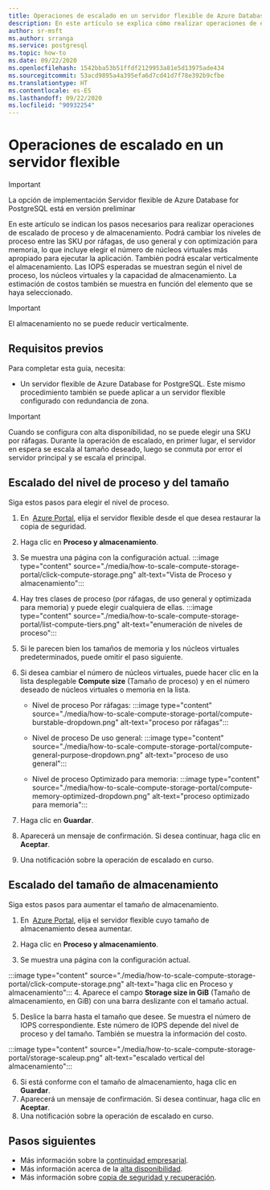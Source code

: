 ```yaml
---
title: Operaciones de escalado en un servidor flexible de Azure Database for PostgreSQL mediante Azure Portal
description: En este artículo se explica cómo realizar operaciones de escalado en Azure Database for PostgreSQL mediante Azure Portal.
author: sr-msft
ms.author: srranga
ms.service: postgresql
ms.topic: how-to
ms.date: 09/22/2020
ms.openlocfilehash: 1542bba53b51ffdf2129953a81e5d13975ade434
ms.sourcegitcommit: 53acd9895a4a395efa6d7cd41d7f78e392b9cfbe
ms.translationtype: HT
ms.contentlocale: es-ES
ms.lasthandoff: 09/22/2020
ms.locfileid: "90932254"
---
```

# <a name="scale-operations-in-flexible-server"></a>Operaciones de escalado en un servidor flexible

> [!IMPORTANT]
> La opción de implementación Servidor flexible de Azure Database for PostgreSQL está en versión preliminar

En este artículo se indican los pasos necesarios para realizar operaciones de escalado de proceso y de almacenamiento. Podrá cambiar los niveles de proceso entre las SKU por ráfagas, de uso general y con optimización para memoria, lo que incluye elegir el número de núcleos virtuales más apropiado para ejecutar la aplicación. También podrá escalar verticalmente el almacenamiento. Las IOPS esperadas se muestran según el nivel de proceso, los núcleos virtuales y la capacidad de almacenamiento. La estimación de costos también se muestra en función del elemento que se haya seleccionado.

> [!IMPORTANT]
> El almacenamiento no se puede reducir verticalmente.

## <a name="pre-requisites"></a>Requisitos previos

Para completar esta guía, necesita:

-   Un servidor flexible de Azure Database for PostgreSQL. Este mismo procedimiento también se puede aplicar a un servidor flexible configurado con redundancia de zona.
> [!IMPORTANT]
> Cuando se configura con alta disponibilidad, no se puede elegir una SKU por ráfagas. Durante la operación de escalado, en primer lugar, el servidor en espera se escala al tamaño deseado, luego se conmuta por error el servidor principal y se escala el principal. 

## <a name="scaling-the-compute-tier-and-size"></a>Escalado del nivel de proceso y del tamaño

Siga estos pasos para elegir el nivel de proceso.
 
1.  En  [Azure Portal](https://portal.azure.com/), elija el servidor flexible desde el que desea restaurar la copia de seguridad.

2.  Haga clic en **Proceso y almacenamiento**.

3.  Se muestra una página con la configuración actual.
 :::image type="content" source="./media/how-to-scale-compute-storage-portal/click-compute-storage.png" alt-text="Vista de Proceso y almacenamiento":::

4.  Hay tres clases de proceso (por ráfagas, de uso general y optimizada para memoria) y puede elegir cualquiera de ellas.
   :::image type="content" source="./media/how-to-scale-compute-storage-portal/list-compute-tiers.png" alt-text="enumeración de niveles de proceso":::


5.  Si le parecen bien los tamaños de memoria y los núcleos virtuales predeterminados, puede omitir el paso siguiente.

6.  Si desea cambiar el número de núcleos virtuales, puede hacer clic en la lista desplegable **Compute size** (Tamaño de proceso) y en el número deseado de núcleos virtuales o memoria en la lista.
    
    - Nivel de proceso Por ráfagas: :::image type="content" source="./media/how-to-scale-compute-storage-portal/compute-burstable-dropdown.png" alt-text="proceso por ráfagas":::

    - Nivel de proceso De uso general: :::image type="content" source="./media/how-to-scale-compute-storage-portal/compute-general-purpose-dropdown.png" alt-text="proceso de uso general":::

    - Nivel de proceso Optimizado para memoria: :::image type="content" source="./media/how-to-scale-compute-storage-portal/compute-memory-optimized-dropdown.png" alt-text="proceso optimizado para memoria":::

7.  Haga clic en **Guardar**. 
8.  Aparecerá un mensaje de confirmación. Si desea continuar, haga clic en **Aceptar**. 
9.  Una notificación sobre la operación de escalado en curso.


## <a name="scaling-storage-size"></a>Escalado del tamaño de almacenamiento

Siga estos pasos para aumentar el tamaño de almacenamiento.

1.  En  [Azure Portal](https://portal.azure.com/), elija el servidor flexible cuyo tamaño de almacenamiento desea aumentar.
2.  Haga clic en **Proceso y almacenamiento**.

3.  Se muestra una página con la configuración actual.
   
:::image type="content" source="./media/how-to-scale-compute-storage-portal/click-compute-storage.png" alt-text="haga clic en Proceso y almacenamiento":::
4.  Aparece el campo **Storage size in GiB** (Tamaño de almacenamiento, en GiB) con una barra deslizante con el tamaño actual.

5.  Deslice la barra hasta el tamaño que desee. Se muestra el número de IOPS correspondiente. Este número de IOPS depende del nivel de proceso y del tamaño. También se muestra la información del costo. 

 :::image type="content" source="./media/how-to-scale-compute-storage-portal/storage-scaleup.png" alt-text="escalado vertical del almacenamiento":::

6.  Si está conforme con el tamaño de almacenamiento, haga clic en **Guardar**. 
7.  Aparecerá un mensaje de confirmación. Si desea continuar, haga clic en **Aceptar**. 
8.  Una notificación sobre la operación de escalado en curso.

## <a name="next-steps"></a>Pasos siguientes

-   Más información sobre la [continuidad empresarial](./concepts-business-continuity.md).
-   Más información acerca de la [alta disponibilidad](./concepts-high-availability.md).
-   Más información sobre [copia de seguridad y recuperación](./concepts-backup-restore.md).
